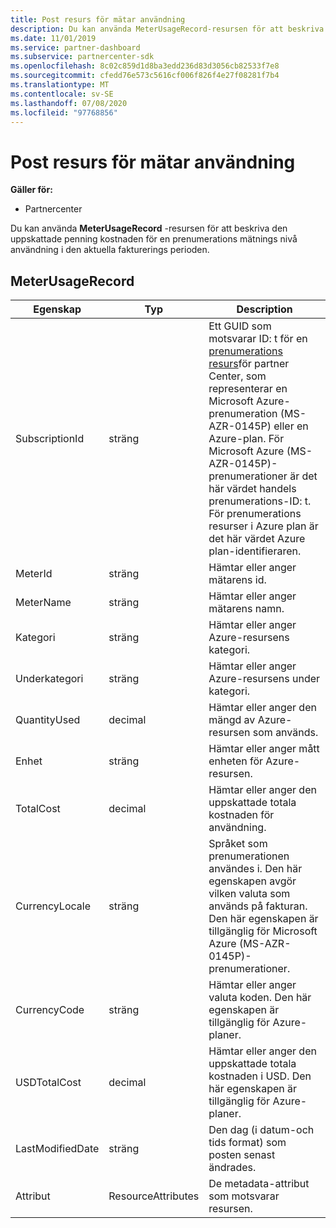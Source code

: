 ```yaml
---
title: Post resurs för mätar användning
description: Du kan använda MeterUsageRecord-resursen för att beskriva den uppskattade penning kostnaden för en prenumerations mätnings nivå användning i den aktuella fakturerings perioden.
ms.date: 11/01/2019
ms.service: partner-dashboard
ms.subservice: partnercenter-sdk
ms.openlocfilehash: 8c02c859d1d8ba3edd236d83d3056cb82533f7e8
ms.sourcegitcommit: cfedd76e573c5616cf006f826f4e27f08281f7b4
ms.translationtype: MT
ms.contentlocale: sv-SE
ms.lasthandoff: 07/08/2020
ms.locfileid: "97768856"
---
```

# <a name="meter-usage-record-resource"></a>Post resurs för mätar användning

**Gäller för:**

- Partnercenter

Du kan använda **MeterUsageRecord** -resursen för att beskriva den uppskattade penning kostnaden för en prenumerations mätnings nivå användning i den aktuella fakturerings perioden.

## <a name="meterusagerecord"></a>MeterUsageRecord

| Egenskap         | Typ               | Description                                                                                   |
|------------------|--------------------|-----------------------------------------------------------------------------------------------|
| SubscriptionId           | sträng             | Ett GUID som motsvarar ID: t för en [prenumerations resurs](subscription-resources.md#subscription)för partner Center, som representerar en Microsoft Azure-prenumeration (MS-AZR-0145P) eller en Azure-plan. För Microsoft Azure (MS-AZR-0145P)-prenumerationer är det här värdet handels prenumerations-ID: t. För prenumerations resurser i Azure plan är det här värdet Azure plan-identifieraren.                  |
| MeterId  | sträng             | Hämtar eller anger mätarens id.                                                        |
| MeterName          | sträng             | Hämtar eller anger mätarens namn.                                       |
| Kategori               | sträng             | Hämtar eller anger Azure-resursens kategori.                                                 |
| Underkategori             | sträng             |  Hämtar eller anger Azure-resursens under kategori.                                                     |
| QuantityUsed        | decimal             | Hämtar eller anger den mängd av Azure-resursen som används.   |
| Enhet   | sträng             | Hämtar eller anger mått enheten för Azure-resursen. |
| TotalCost   | decimal             | Hämtar eller anger den uppskattade totala kostnaden för användning. |
| CurrencyLocale   | sträng             | Språket som prenumerationen användes i. Den här egenskapen avgör vilken valuta som används på fakturan. Den här egenskapen är tillgänglig för Microsoft Azure (MS-AZR-0145P)-prenumerationer. |
| CurrencyCode   | sträng             | Hämtar eller anger valuta koden. Den här egenskapen är tillgänglig för Azure-planer.                                         |
| USDTotalCost   | decimal             | Hämtar eller anger den uppskattade totala kostnaden i USD. Den här egenskapen är tillgänglig för Azure-planer.                                         |
| LastModifiedDate | sträng             | Den dag (i datum-och tids format) som posten senast ändrades.                             |
| Attribut       | ResourceAttributes | De metadata-attribut som motsvarar resursen.                                        |                                           |

